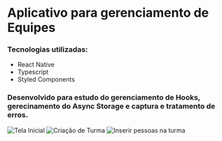 # Aplicativo para gerenciamento de Equipes

### Tecnologias utilizadas:

- React Native
- Typescript
- Styled Components

### Desenvolvido para estudo do gerenciamento de Hooks, gerecinamento do Async Storage e captura e tratamento de erros.

![Tela Inicial](https://github.com/colissi04/igniteteams/assets/105324740/2fcdc13f-5b3f-46da-939c-90c0f2602ce9)
![Criação de Turma](https://github.com/colissi04/igniteteams/assets/105324740/68495d40-3df4-4187-ae7d-a311e7c54bba)
![Inserir pessoas na turma](https://github.com/colissi04/igniteteams/assets/105324740/4b2d07d8-2776-4021-a62b-544fb1e6ff83)

